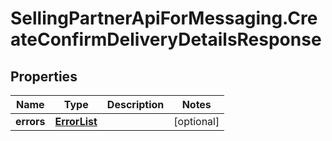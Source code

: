 # SellingPartnerApiForMessaging.CreateConfirmDeliveryDetailsResponse

## Properties
Name | Type | Description | Notes
------------ | ------------- | ------------- | -------------
**errors** | [**ErrorList**](ErrorList.md) |  | [optional] 


